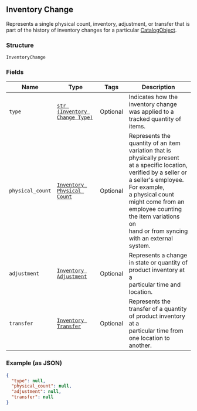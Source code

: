 ## Inventory Change

Represents a single physical count, inventory, adjustment, or transfer
that is part of the history of inventory changes for a particular
[CatalogObject](./models/catalog-object.md).

### Structure

`InventoryChange`

### Fields

| Name | Type | Tags | Description |
|  --- | --- | --- | --- |
| `type` | [`str (Inventory Change Type)`](/doc/models/inventory-change-type.md) | Optional | Indicates how the inventory change was applied to a tracked quantity of items. |
| `physical_count` | [`Inventory Physical Count`](/doc/models/inventory-physical-count.md) | Optional | Represents the quantity of an item variation that is physically present<br>at a specific location, verified by a seller or a seller's employee. For example,<br>a physical count might come from an employee counting the item variations on<br>hand or from syncing with an external system. |
| `adjustment` | [`Inventory Adjustment`](/doc/models/inventory-adjustment.md) | Optional | Represents a change in state or quantity of product inventory at a<br>particular time and location. |
| `transfer` | [`Inventory Transfer`](/doc/models/inventory-transfer.md) | Optional | Represents the transfer of a quantity of product inventory at a<br>particular time from one location to another. |

### Example (as JSON)

```json
{
  "type": null,
  "physical_count": null,
  "adjustment": null,
  "transfer": null
}
```

